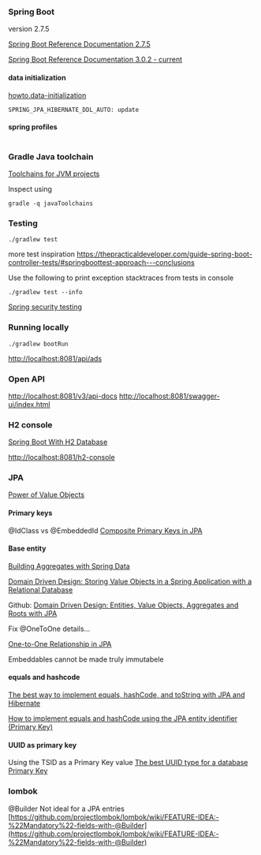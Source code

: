 
### Spring Boot
version 2.7.5

[Spring Boot Reference Documentation 2.7.5](https://docs.spring.io/spring-boot/docs/2.7.5/reference/html/)


[Spring Boot Reference Documentation 3.0.2 - current](https://docs.spring.io/spring-boot/docs/current/reference/html/index.html)

#### data initialization

[howto.data-initialization](https://docs.spring.io/spring-boot/docs/2.7.5/reference/html/howto.html#howto.data-initialization)
```env
SPRING_JPA_HIBERNATE_DDL_AUTO: update
```

#### spring profiles

```env

```

### Gradle Java toolchain
[Toolchains for JVM projects](https://docs.gradle.org/current/userguide/toolchains.html)

Inspect using
```shell
gradle -q javaToolchains
```

### Testing
```shell
./gradlew test
```
more test inspiration https://thepracticaldeveloper.com/guide-spring-boot-controller-tests/#springboottest-approach---conclusions

Use the following to print exception stacktraces from tests in console
```shell
./gradlew test --info
```

[Spring security testing](https://docs.spring.io/spring-security/site/docs/5.2.0.RELEASE/reference/html/test.html)

### Running locally
```shell
./gradlew bootRun
```
[http://localhost:8081/api/ads](http://localhost:8081/api/ads)


### Open API

[http://localhost:8081/v3/api-docs](http://localhost:8081/v3/api-docs)
[http://localhost:8081/swagger-ui/index.html](http://localhost:8081/swagger-ui/index.html)

### H2 console

[Spring Boot With H2 Database](https://www.baeldung.com/spring-boot-h2-database)


[http://localhost:8081/h2-console](http://localhost:8081/h2-console)

### JPA


[Power of Value Objects](https://medium.com/javarevisited/spring-boot-power-of-value-objects-a98831cfe4b8)

#### Primary keys

@IdClass vs @EmbeddedId [Composite Primary Keys in JPA](https://www.baeldung.com/jpa-composite-primary-keys)

#### Base entity
[Building Aggregates with Spring Data](https://dev.to/peholmst/building-aggregates-with-spring-data-2iig)


[Domain Driven Design: Storing Value Objects in a Spring Application with a Relational Database](https://medium.com/@benoit.averty/domain-driven-design-storing-value-objects-in-a-spring-application-with-a-relational-database-e7a7b555a0e4)

Github:
[Domain Driven Design: Entities, Value Objects, Aggregates and Roots with JPA](https://github.com/simbo1905/root-objects)

Fix @OneToOne details...

[One-to-One Relationship in JPA](https://www.baeldung.com/jpa-one-to-one)


Embeddables cannot be made truly immutabele


#### equals and hashcode

[The best way to implement equals, hashCode, and toString with JPA and Hibernate](https://vladmihalcea.com/the-best-way-to-implement-equals-hashcode-and-tostring-with-jpa-and-hibernate/)

[How to implement equals and hashCode using the JPA entity identifier (Primary Key)](https://vladmihalcea.com/how-to-implement-equals-and-hashcode-using-the-jpa-entity-identifier/)

#### UUID as primary key

Using the TSID as a Primary Key value [The best UUID type for a database Primary Key](https://vladmihalcea.com/uuid-database-primary-key/)

### lombok

@Builder
Not ideal for a JPA entries
[https://github.com/projectlombok/lombok/wiki/FEATURE-IDEA:-%22Mandatory%22-fields-with-@Builder](https://github.com/projectlombok/lombok/wiki/FEATURE-IDEA:-%22Mandatory%22-fields-with-@Builder)
